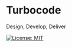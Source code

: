 # Turbocode
Design, Develop, Deliver

[![License: MIT](https://img.shields.io/badge/License-MIT-yellow.svg)](https://opensource.org/licenses/MIT)

